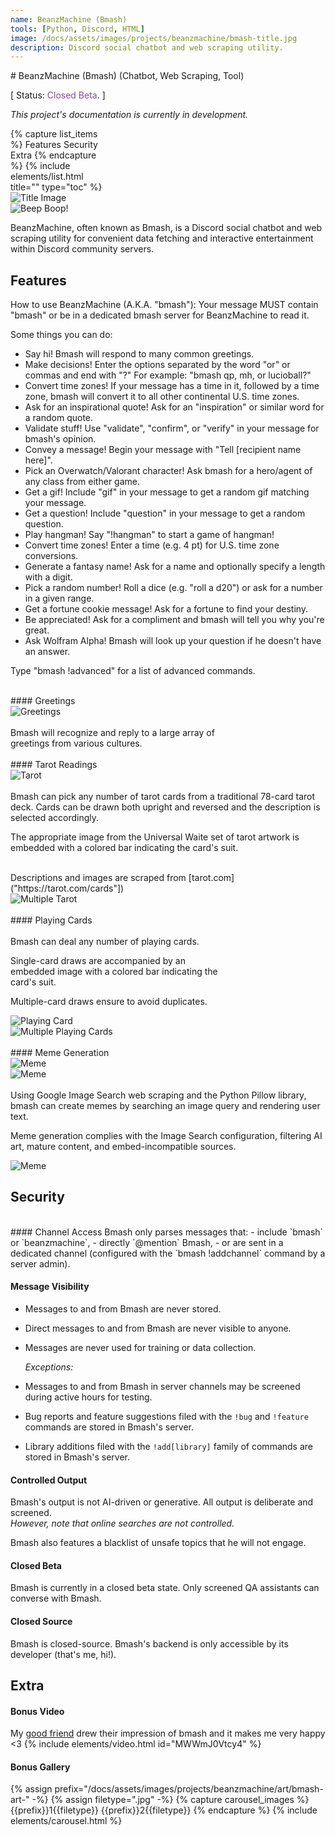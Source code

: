 ```yaml
---
name: BeanzMachine (Bmash)
tools: [Python, Discord, HTML]
image: /docs/assets/images/projects/beanzmachine/bmash-title.jpg
description: Discord social chatbot and web scraping utility.
---
```


<div class="row">
<div class="col" style="min-width:50%;" markdown="1">
# BeanzMachine (Bmash)
(Chatbot, Web Scraping, Tool)

[ Status: <span style="color:#7C4F9B">Closed Beta</span>. ]

*This project's documentation is currently in development.*
</div>
<div class="col">
</div>
<div class="col" style="max-width:30%;">
{% capture list_items %}
Features
Security
Extra
{% endcapture %}
{% include elements/list.html title="" type="toc" %}
</div>
</div>

<div class="row">
<div class="col">
<img src="/docs/assets/images/projects/beanzmachine/art/bmash-art-1.jpg" alt="Title Image">
</div>
<div class="col">

<div class="row" markdown="1">
<img src="/docs/assets/images/projects/beanzmachine/bmash-beepboop.png" alt="Beep Boop!">

BeanzMachine, often known as Bmash, is a Discord social chatbot and web scraping utility for 
convenient data fetching and interactive entertainment within Discord community servers.
</div>
</div>
</div>

## Features
How to use BeanzMachine (A.K.A. "bmash"):
Your message MUST contain "bmash"  or be in a dedicated bmash server for BeanzMachine to read it.

Some things you can do:
- Say hi!
    Bmash will respond to many common greetings.
- Make decisions!
    Enter the options separated by the word "or" or commas and end with "?"
    For example: "bmash qp, mh, or lucioball?"
- Convert time zones!
    If your message has a time in it, followed by a time zone, 
    bmash will convert it to all other continental U.S. time zones. 
- Ask for an inspirational quote!
    Ask for an "inspiration" or similar word for a random quote.
- Validate stuff!
    Use "validate", "confirm", or "verify" in your message for bmash's opinion.
- Convey a message!
    Begin your message with "Tell [recipient name here]".
- Pick an Overwatch/Valorant character!
    Ask bmash for a hero/agent of any class from either game. 
- Get a gif!
    Include "gif" in your message to get a random gif matching your message. 
- Get a question!
    Include "question" in your message to get a random question.
- Play hangman!
    Say "!hangman" to start a game of hangman!
- Convert time zones!
    Enter a time (e.g. 4 pt) for U.S. time zone conversions. 
- Generate a fantasy name!
    Ask for a name and optionally specify a length with a digit. 
- Pick a random number!
    Roll a dice (e.g. "roll a d20") or ask for a number in a given range.
- Get a fortune cookie message!
    Ask for a fortune to find your destiny.
- Be appreciated!
    Ask for a compliment and bmash will tell you why you're great.
- Ask Wolfram Alpha!
    Bmash will look up your question if he doesn't have an answer. 

Type "bmash !advanced" for a list of advanced commands.

<br>
#### Greetings

<div class="row" markdown="1">
<div class="row">
<div class="col" markdown="1">
<div class="row">
<img src="/docs/assets/images/projects/beanzmachine/chats/bmash-greeting-1.png" alt="Greetings">
</div>
</div>
<div class="col" style="min-width:70%; max-width:70%;" markdown="1">
<br>
Bmash will recognize and reply to a large array of greetings from various cultures.

</div>
</div>

</div>

<br>
#### Tarot Readings

<div class="row">
<div class="col" style="min-width:90%; max-width:90%;">
<img src="/docs/assets/images/projects/beanzmachine/chats/bmash-tarot-1.png" alt="Tarot">
</div>
<div class="row">
<div class="col" markdown="1">
<br>
Bmash can pick any number of tarot cards from a traditional 78-card tarot deck. 
Cards can be drawn both upright and reversed and the description is selected accordingly.

The appropriate image from the Universal Waite set of tarot artwork is embedded with a colored bar indicating the card's suit.

<br>
Descriptions and images are scraped from [tarot.com]("https://tarot.com/cards"])
</div>
<div class="col" markdown="1">
<div class="row">
<img src="/docs/assets/images/projects/beanzmachine/chats/bmash-tarot-mult.png" alt="Multiple Tarot">
</div>
</div>
</div>


</div>

<br>
#### Playing Cards

<div class="row">
<div class="col" style="min-width:70%; max-width:70%;" markdown="1">
<br>
Bmash can deal any number of playing cards. 

Single-card draws are accompanied by an embedded image with a colored bar indicating the card's suit.

Multiple-card draws ensure to avoid duplicates.
<br>
<div class="col" style="min-width:60%; max-width:60%;" markdown="1">
<img src="/docs/assets/images/projects/beanzmachine/chats/bmash-card-mult.png" alt="Playing Card">
</div>

</div>
<div class="col" markdown="1">
<div class="row">
<img src="/docs/assets/images/projects/beanzmachine/chats/bmash-card-1.png" alt="Multiple Playing Cards">
</div>
</div>
</div>

<br>
#### Meme Generation

<div class="row" markdown="1">
<div class="col" style="min-width:65%; max-width:65%;">
<img src="/docs/assets/images/projects/beanzmachine/chats/bmash-meme-1.png" alt="Meme">
</div>
<div class="col">
<img src="/docs/assets/images/projects/beanzmachine/chats/bmash-meme-3.png" alt="Meme">
</div>
<div class="row">
<div class="col" markdown="1">
<br>
Using Google Image Search web scraping and the Python Pillow library, 
bmash can create memes by searching an image query and rendering user text.

Meme generation complies with the Image Search configuration, filtering AI art, mature content, and embed-incompatible sources.
</div>
<div class="col" markdown="1">
<div class="row">
<img src="/docs/assets/images/projects/beanzmachine/chats/bmash-meme-2.png" alt="Meme">
</div>
</div>
</div>
</div>

## Security

<br>
#### Channel Access
Bmash only parses messages that:
- include `bmash` or `beanzmachine`,
- directly `@mention` Bmash,
- or are sent in a dedicated channel (configured with the `bmash !addchannel` command by a server admin).

#### Message Visibility
- Messages to and from Bmash are never stored.
- Direct messages to and from Bmash are never visible to anyone.
- Messages are never used for training or data collection.

    *Exceptions:*
- Messages to and from Bmash in server channels may be screened during active hours for testing.
- Bug reports and feature suggestions filed with the `!bug` and `!feature` commands are stored in Bmash's server.
- Library additions filed with the `!add[library]` family of commands are stored in Bmash's server.

#### Controlled Output
Bmash's output is not AI-driven or generative. All output is deliberate and screened.<br>
*However, note that online searches are not controlled.*

Bmash also features a blacklist of unsafe topics that he will not engage.

#### Closed Beta
Bmash is currently in a closed beta state. Only screened QA assistants can converse with Bmash.

#### Closed Source
Bmash is closed-source. Bmash's backend is only accessible by its developer (that's me, hi!).

## Extra

#### Bonus Video
My [good friend](https://www.twitch.tv/myoscity) drew their impression of bmash and it makes me very happy <3
{% include elements/video.html id="MWWmJ0Vtcy4" %}

#### Bonus Gallery
{% assign prefix="/docs/assets/images/projects/beanzmachine/art/bmash-art-" -%}
{% assign filetype=".jpg" -%}
{% capture carousel_images %}
{{prefix}}1{{filetype}}
{{prefix}}2{{filetype}}
{% endcapture %}
{% include elements/carousel.html %}